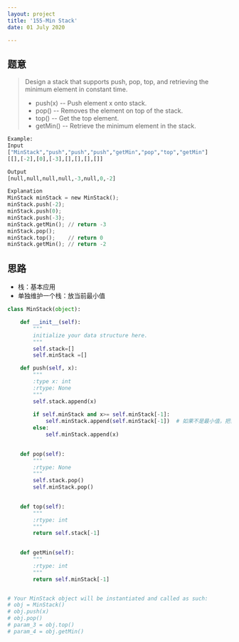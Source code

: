 ```yaml
---
layout: project
title: '155-Min Stack'
date: 01 July 2020

---
```

## 题意
> Design a stack that supports push, pop, top, and retrieving the minimum element in constant time.
> - push(x) -- Push element x onto stack.
> - pop() -- Removes the element on top of the stack.
> - top() -- Get the top element.
> - getMin() -- Retrieve the minimum element in the stack.

~~~python
Example:
Input
["MinStack","push","push","push","getMin","pop","top","getMin"]
[[],[-2],[0],[-3],[],[],[],[]]

Output
[null,null,null,null,-3,null,0,-2]

Explanation
MinStack minStack = new MinStack();
minStack.push(-2);
minStack.push(0);
minStack.push(-3);
minStack.getMin(); // return -3
minStack.pop();
minStack.top();    // return 0
minStack.getMin(); // return -2
~~~

## 思路
- 栈：基本应用
- 单独维护一个栈：放当前最小值

~~~python
class MinStack(object):

    def __init__(self):
        """
        initialize your data structure here.
        """
        self.stack=[]
        self.minStack =[]

    def push(self, x):
        """
        :type x: int
        :rtype: None
        """
        self.stack.append(x)
        
        if self.minStack and x>= self.minStack[-1]:
            self.minStack.append(self.minStack[-1])  # 如果不是最小值，把当前最小值再加一遍
        else:
            self.minStack.append(x)
        

    def pop(self):
        """
        :rtype: None
        """ 
        self.stack.pop()
        self.minStack.pop()
        

    def top(self):
        """
        :rtype: int
        """
        return self.stack[-1]
        

    def getMin(self):
        """
        :rtype: int
        """
        return self.minStack[-1]


# Your MinStack object will be instantiated and called as such:
# obj = MinStack()
# obj.push(x)
# obj.pop()
# param_3 = obj.top()
# param_4 = obj.getMin()
~~~
